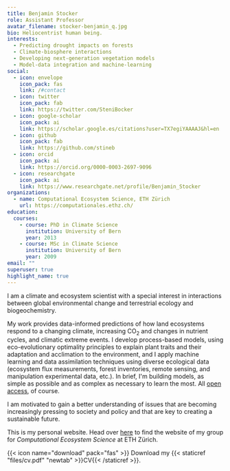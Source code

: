 ```yaml
---
title: Benjamin Stocker
role: Assistant Professor
avatar_filename: stocker-benjamin_q.jpg
bio: Heliocentrist human being.
interests:
  - Predicting drought impacts on forests
  - Climate-biosphere interactions
  - Developing next-generation vegetation models
  - Model-data integration and machine-learning
social:
  - icon: envelope
    icon_pack: fas
    link: /#contact
  - icon: twitter
    icon_pack: fab
    link: https://twitter.com/SteniBocker
  - icon: google-scholar
    icon_pack: ai
    link: https://scholar.google.es/citations?user=TX7egiYAAAAJ&hl=en
  - icon: github
    icon_pack: fab
    link: https://github.com/stineb
  - icon: orcid
    icon_pack: ai
    link: https://orcid.org/0000-0003-2697-9096
  - icon: researchgate
    icon_pack: ai
    link: https://www.researchgate.net/profile/Benjamin_Stocker
organizations:
  - name: Computational Ecosystem Science, ETH Zürich
    url: https://computationales.ethz.ch/
education:
  courses:
    - course: PhD in Climate Science
      institution: University of Bern
      year: 2013
    - course: MSc in Climate Science
      institution: University of Bern
      year: 2009
email: ""
superuser: true
highlight_name: true
---
```


I am a climate and ecosystem scientist with a special interest in interactions between global environmental change and terrestrial ecology and biogeochemistry. 

My work provides data-informed predictions of how land ecosystems respond to a changing climate, increasing CO<sub>2</sub> and changes in nutrient cycles, and climatic extreme events. I develop process-based models, using eco-evolutionary optimality principles to explain plant traits and their adaptation and acclimation to the environment, and I apply machine learning and data assimilation techniques using diverse ecological data (ecosystem flux measurements, forest inventories, remote sensing, and manipulation experimental data, etc.). In brief, I'm building models, as simple as possible and as complex as necessary to learn the most. All [open access](https://github.com/stineb), of course.

I am motivated to gain a better understanding of issues that are becoming increasingly pressing to society and policy and that are key to creating a sustainable future.

This is my personal website. Head over [here](https://computationales.ethz.ch/) to find the website of my group for *Computational Ecosystem Science* at ETH Zürich.

{{< icon name="download" pack="fas" >}} Download my {{< staticref "files/cv.pdf" "newtab" >}}CV{{< /staticref >}}.

